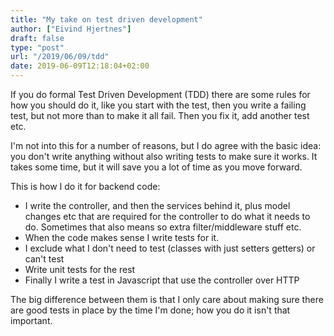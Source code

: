 ```yaml
---
title: "My take on test driven development"
author: ["Eivind Hjertnes"]
draft: false
type: "post"
url: "/2019/06/09/tdd"
date: 2019-06-09T12:18:04+02:00
---
```


If you do formal Test Driven Development (TDD) there are some rules for how you should do it, like you start with the test, then you write a failing test, but not more than to make it all fail. Then you fix it, add another test etc.

I'm not into this for a number of reasons, but I do agree with the basic idea: you don't write anything without also writing tests to make sure it works. It takes some time, but it will save you a lot of time as you move forward.

This is how I do it for backend code:

-   I write the controller, and then the services behind it, plus model changes etc that are required for the controller to do what it needs to do. Sometimes that also means so extra filter/middleware stuff etc.
-   When the code makes sense I write tests for it.
-   I exclude what I don't need to test (classes with just setters getters) or can't test
-   Write unit tests for the rest
-   Finally I write a test in Javascript that use the controller over HTTP

The big difference between them is that I only care about making sure there are good tests in place by the time I'm done; how you do it isn't that important.
